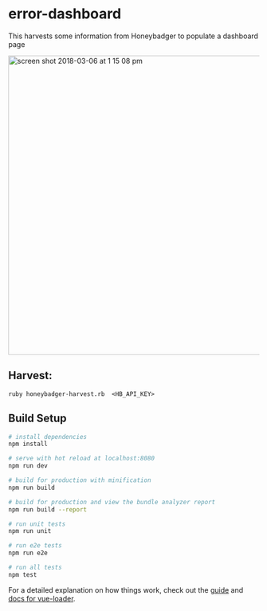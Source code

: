 # error-dashboard

This harvests some information from Honeybadger to populate a dashboard page

<img width="601" alt="screen shot 2018-03-06 at 1 15 08 pm" src="https://user-images.githubusercontent.com/92044/37052953-7e6a1db8-2140-11e8-9088-b7454224d733.png">


## Harvest:

```
ruby honeybadger-harvest.rb  <HB_API_KEY>
```

## Build Setup

``` bash
# install dependencies
npm install

# serve with hot reload at localhost:8080
npm run dev

# build for production with minification
npm run build

# build for production and view the bundle analyzer report
npm run build --report

# run unit tests
npm run unit

# run e2e tests
npm run e2e

# run all tests
npm test
```

For a detailed explanation on how things work, check out the [guide](http://vuejs-templates.github.io/webpack/) and [docs for vue-loader](http://vuejs.github.io/vue-loader).
